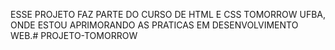 ESSE PROJETO FAZ PARTE DO CURSO DE HTML E CSS TOMORROW UFBA, ONDE ESTOU APRIMORANDO AS PRATICAS EM DESENVOLVIMENTO WEB.# PROJETO-TOMORROW
